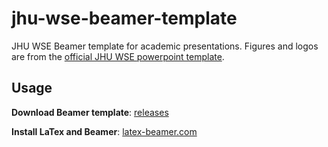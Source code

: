 # jhu-wse-beamer-template

JHU WSE Beamer template for academic presentations. Figures and logos are from the [official JHU WSE powerpoint template](https://ep.jhu.edu/faculty-staff/forms-templates/).

## Usage

**Download Beamer template**: [releases](https://github.com/wufeim/jhu-wse-beamer-template/releases/)

**Install LaTex and Beamer**: [latex-beamer.com](https://latex-beamer.com/beamer-installation/)
